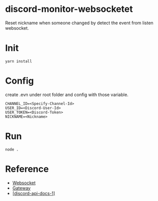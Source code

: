 # discord-monitor-websocketet
Reset nickname when someone changed by detect the event from listen websocket.

# Init 
`yarn install`

# Config
create .evn under root folder and config with those variable.

```
CHANNEL_ID=<Specify-Channel-Id>
USER_ID=<Discord-User-Id>
USER_TOKEN=<Discord-Token>
NICKNAME=<Nickname>
```

# Run
`node .`

# Reference
- [Websocket](https://youtu.be/uo7ugT_XQKk)
- [Gateway](https://discord.com/developers/docs/topics/gateway)
- [[discord-api-docs-1]](https://github.com/meew0/discord-api-docs-1/tree/master)
